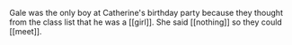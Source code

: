 Gale was the only boy at Catherine's birthday party because they thought from the class list that he was a [[girl]]. She said [[nothing]] so they could [[meet]].